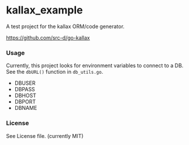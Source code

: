 # kallax_example


A test project for the kallax ORM/code generator.

https://github.com/src-d/go-kallax

### Usage

Currently, this project looks for environment variables to connect to a DB.  See the `dbURL()` function in `db_utils.go`.

- DBUSER
- DBPASS
- DBHOST
- DBPORT
- DBNAME

### License

See License file. (currently MIT)